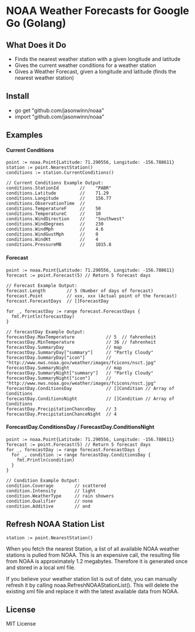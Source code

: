 NOAA Weather Forecasts for Google Go (Golang)
=============================================

## What Does it Do
* Finds the nearest weather station with a given longitude and latitude 
* Gives the current weather conditions for a weather station
* Gives a Weather Forecast, given a longitude and latitude (finds the nearest weather station)

## Install

* go get "github.com/jasonwinn/noaa"
* import "github.com/jasonwinn/noaa"


## Examples

#### Current Conditions
```
point := noaa.Point{Latitude: 71.290556, Longitude: -156.788611} 
station := point.NearestStation()
conditions := station.CurrentConditions()

// Current Conditions Example Output:
conditions.StationId        //    "PABR"
conditions.Latitude         //    71.29
conditions.Longitude        //    156.77 
conditions.ObservationTime  //      
conditions.TemperatureF     //    50 
conditions.TemperatureC     //    10
conditions.WindDirection    //    "Southwest" 
conditions.WindDegrees      //    230
conditions.WindMph          //    4.6
conditions.WindGustMph      //    0
conditions.WindKt           //    4 
conditions.PressureMB       //    1015.8
```


#### Forecast
```
point := noaa.Point{Latitude: 71.290556, Longitude: -156.788611} 
forecast := point.Forecast(5) // Return 5 forecast days 

// Forecast Example Output:
forecast.Length        // 5 (Number of days of forecast)
forecast.Point         // xxx, xxx (Actual point of the forecast)
forecast.ForecastDays  // []ForecastDay 

for _, forecastDay := range forecast.ForecastDays {
  fmt.Println(forecastDay)
}

// forecastDay Example Output:
forecastDay.MaxTemperature            // 5  // fahrenheit 
forecastDay.MinTemperature            // 36 // fahrenheit
forecastDay.SummaryDay                // map
forecastDay.SummaryDay["summary"]     // "Partly Cloudy"
forecastDay.SummaryDay["icon"]        // "http://www.nws.noaa.gov/weather/images/fcicons/nsct.jpg"
forecastDay.SummaryNight              // map
forecastDay.SummaryNight["summary"]   // "Partly Cloudy"
forecastDay.SummaryNight["icon"]      // "http://www.nws.noaa.gov/weather/images/fcicons/nsct.jpg"
forecastDay.ConditionsDay             // []Condition // Array of Conditions
forecastDay.ConditionsNight           // []Condition // Array of Conditions
forecastDay.PrecipitationChanceDay    // 3
forecastDay.PrecipitationChanceNight  // 4
```

#### ForecastDay.ConditionsDay / ForecastDay.ConditionsNight
```
point := noaa.Point{Latitude: 71.290556, Longitude: -156.788611} 
forecast := point.Forecast(5) // Return 5 forecast days 
for _, forecastDay := range forecast.ForecastDays {
  for _, condition := range forecastDay.ConditionsDay {
    fmt.Println(condition)
  }
}

// Condition Example Output:
condition.Coverage        // scattered
condition.Intensity       // light
condition.WeatherType     // rain showers
condition.Qualifier       // none 
condition.Additive        // and
```

## Refresh NOAA Station List
```
station := point.NearestStation()
```
When you fetch the nearest Station, a list of all available NOAA weather stations is pulled from NOAA. This is an expensive call, the resulting file from NOAA is approximately 1.2 megabytes. Therefore it is generated once and stored in a local xml file. 

If you believe your weather station list is out of date, you can manually refresh it by calling noaa.RefreshNOAAStationList(). This will delete the existing xml file and replace it with the latest available data from NOAA.  


## License
MIT License



